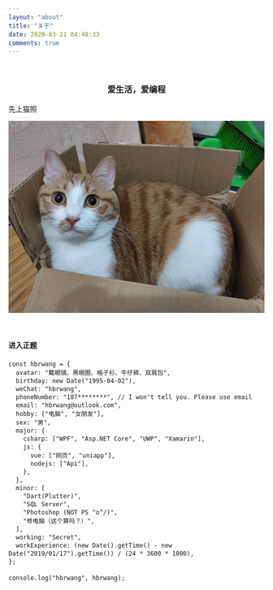 ```yaml
---
layout: "about"
title: "关于"
date: 2020-03-21 04:48:33
comments: true
---
```


<br>

<center>

### 爱生活，爱编程

</center>

先上猫照

<center>

![滴滴](./index/didi.jpg)

</center>

<br>

#### 进入正题

```JS
const hbrwang = {
  avatar: "戴眼镜、黑眼圈、格子衫、牛仔裤、双肩包",
  birthday: new Date("1995-04-02"),
  weChat: "hbrwang",
  phoneNumber: "187********", // I won't tell you. Please use email
  email: "hbrwang@outlook.com",
  hobby: ["电脑", "女朋友"],
  sex: "男",
  major: {
    csharp: ["WPF", "Asp.NET Core", "UWP", "Xamarin"],
    js: {
      vue: ["网页", "uniapp"],
      nodejs: ["Api"],
    },
  },
  minor: [
    "Dart(Plutter)",
    "SQL Server",
    "Photoshop (NOT PS ^o^/)",
    "修电脑（这个算吗？）",
  ],
  working: "Secret",
  workExperience: (new Date().getTime() - new Date("2019/01/17").getTime()) / (24 * 3600 * 1000),
};

console.log("hbrwang", hbrwang);
```
